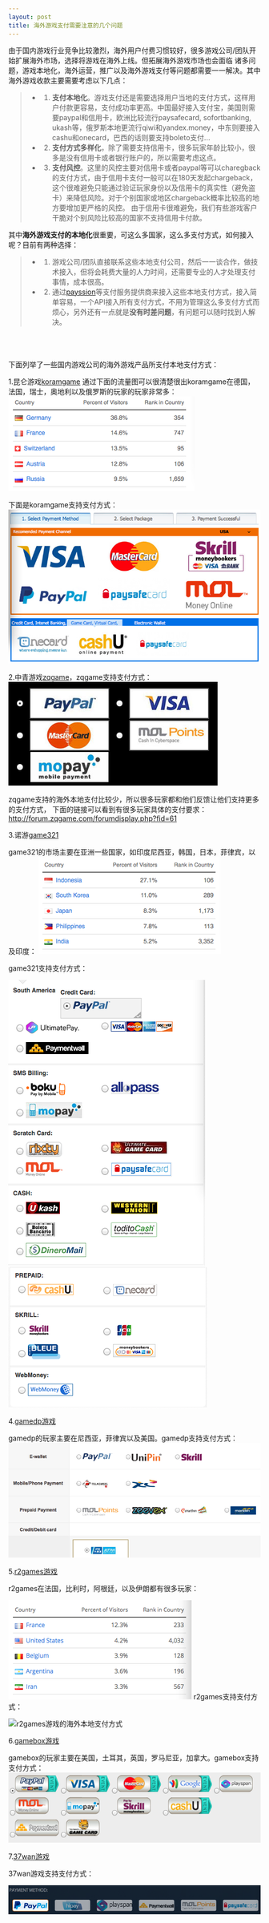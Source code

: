 ```yaml
---
layout: post
title: 海外游戏支付需要注意的几个问题
---
```


由于国内游戏行业竞争比较激烈，海外用户付费习惯较好，很多游戏公司/团队开始扩展海外市场，选择将游戏在海外上线。但拓展海外游戏市场也会面临
诸多问题，游戏本地化，海外运营，推广以及海外游戏支付等问题都需要一一解决。其中海外游戏收款主要需要考虑以下几点：
> -  1. **支付本地化**。游戏支付还是需要选择用户当地的支付方式，这样用户付款更容易，支付成功率更高。中国最好接入支付宝，美国则需要paypal和信用卡，欧洲比较流行paysafecard, sofortbanking, ukash等，俄罗斯本地更流行qiwi和yandex.money，中东则要接入cashu和onecard，巴西的话则要支持boleto支付...
> -  2. **支付方式多样化**，除了需要支持信用卡，很多玩家年龄比较小，很多是没有信用卡或者银行账户的，所以需要考虑这点。
> -  3. **支付风控**。这里的风控主要对信用卡或者paypal等可以charegback的支付方式，由于信用卡支付一般可以在180天发起chargeback，
这个很难避免只能通过验证玩家身份以及信用卡的真实性（避免盗卡）来降低风险。对于个别国家或地区chargeback概率比较高的地方要增加更严格的风控。
由于信用卡很难避免，我们有些游戏客户干脆对个别风险比较高的国家不支持信用卡付款。

其中**海外游戏支付的本地化**很重要，可这么多国家，这么多支付方式，如何接入呢？目前有两种选择：
> -  1. 游戏公司/团队直接联系这些本地支付公司，然后一一谈合作，做技术接入，但将会耗费大量的人力时间，还需要专业的人才处理支付事情，成本很高。
> -  2. 通过[payssion](http://www.payssion.com "海外本地支付")等支付服务提供商来接入这些本地支付方式，接入简单容易，一个API接入所有支付方式，不用为管理这么多支付方式而烦心，另外还有一点就是**没有时差问题**，有问题可以随时找到人解决。


<br/>
<br/>
<br/>
下面列举了一些国内游戏公司的海外游戏产品所支付本地支付方式：

1.昆仑游戏[koramgame](http://www.koramgame.com)
通过下面的流量图可以很清楚很出koramgame在德国，法国，瑞士，奥地利以及俄罗斯的玩家的玩家非常多：
![昆仑游戏的alexa流量](/images/alexa_koramgame.png)

下面是koramgame支持支付方式：
![昆仑游戏的海外本地支付方式](/images/koramgame.png)

2.中青游戏[zqgame](http://www.zqgame.com)，zqgame支持支付方式：
![中青游戏的海外本地支付方式](/images/zqgame.png)

zqgame支持的海外本地支付比较少，所以很多玩家都和他们反馈让他们支持更多的支付方式，
下面的链接可以看到有很多玩家具体的支付要求：
http://forum.zqgame.com/forumdisplay.php?fid=61

3.诺游[game321](http://www.game321.com)

game321的市场主要在亚洲一些国家，如印度尼西亚，韩国，日本，菲律宾，以及印度：
![game321游戏的alexa流量](/images/alexa_game321.png)

game321支持支付方式：

![game321游戏的海外本地支付方式](/images/game321.png)
![game321游戏的海外本地支付方式](/images/game321_2.png)

4.[gamedp游戏](http://www.gamedp.com)

gamedp的玩家主要在尼西亚，菲律宾以及美国。gamedp支持支付方式：
![gamedp游戏的海外本地支付方式](/images/gamedp.png)

5.[r2games游戏](http://www.r2games.com)

r2games在法国，比利时，阿根廷，以及伊朗都有很多玩家：

![r2games游戏的alexa流量](/images/alexa_r2games.png)
r2games支持支付方式：

![r2games游戏的海外本地支付方式](/images/r2games.png)

6.[gamebox游戏](http://www.gamebox.com)

gamebox的玩家主要在美国，土耳其，英国，罗马尼亚，加拿大。gamebox支持支付方式：
![gamebox游戏的海外本地支付方式](/images/gamebox.png)

7.[37wan游戏](http://en.37.com)

37wan游戏支持支付方式：

![37wan游戏的海外本地支付方式](/images/37wan.png)


